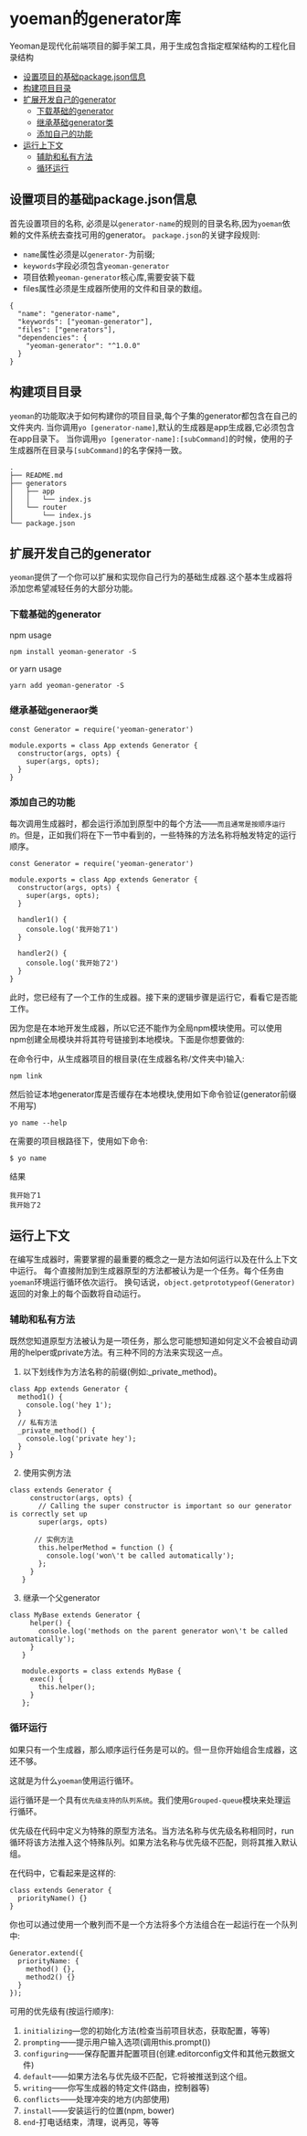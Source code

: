 # yoeman的generator库
Yeoman是现代化前端项目的脚手架工具，用于生成包含指定框架结构的工程化目录结构

- [设置项目的基础package.json信息](#first)
- [构建项目目录](#generator)
- [扩展开发自己的generator](#extending)
  - [下载基础的generator](#install-base-generator)
  - [继承基础generator类](#extend-base-generator)
  - [添加自己的功能](#adding-your-own-functionality)
- [运行上下文](#runingcontext)
  - [辅助和私有方法](#helperandprivate)
  - [循环运行](#runloop)


## <a id="first">设置项目的基础package.json信息</a>
首先设置项目的名称, 必须是以`generator-name`的规则的目录名称,因为`yoeman`依赖的文件系统去查找可用的generator。
`package.json`的关键字段规则:
* `name`属性必须是以`generator-`为前缀;
* `keywords`字段必须包含`yeoman-generator`
* 项目依赖`yeoman-generator`核心库,需要安装下载
* files属性必须是生成器所使用的文件和目录的数组。


```
{
  "name": "generator-name",
  "keywords": ["yeoman-generator"],
  "files": ["generators"],
  "dependencies": {
    "yeoman-generator": "^1.0.0"
  }
}
```

## <a id="generator">构建项目目录</a>
`yeoman`的功能取决于如何构建你的项目目录,每个子集的generator都包含在自己的文件夹内.
当你调用`yo [generator-name]`,默认的生成器是app生成器,它必须包含在app目录下。
当你调用`yo [generator-name]:[subCommand]`的时候，使用的子生成器所在目录与`[subCommand]`的名字保持一致。
```
.
├── README.md
├── generators
│   ├── app
│   │   └── index.js
│   └── router
│       └── index.js
└── package.json

```

## <a id="extending">扩展开发自己的generator</a>
`yeoman`提供了一个你可以扩展和实现你自己行为的基础生成器.这个基本生成器将添加您希望减轻任务的大部分功能。

### <a id="install-base-generator">下载基础的generator</a>
npm usage
```
npm install yeoman-generator -S
```
or
yarn usage
```
yarn add yeoman-generator -S
```

### <a id="extend-base-generator">继承基础generaor类</a>
```
const Generator = require('yeoman-generator')

module.exports = class App extends Generator {
  constructor(args, opts) {
    super(args, opts);
  }
}
```

### <a id="adding-your-own-functionality">添加自己的功能</a>
每次调用生成器时，都会运行添加到原型中的每个方法——`而且通常是按顺序运行的`。但是，正如我们将在下一节中看到的，一些特殊的方法名称将触发特定的运行顺序。
```
const Generator = require('yeoman-generator')

module.exports = class App extends Generator {
  constructor(args, opts) {
    super(args, opts);
  }

  handler1() {
    console.log('我开始了1')
  }

  handler2() {
    console.log('我开始了2')
  }
}
```

此时，您已经有了一个工作的生成器。接下来的逻辑步骤是运行它，看看它是否能工作。

因为您是在本地开发生成器，所以它还不能作为全局npm模块使用。可以使用npm创建全局模块并将其符号链接到本地模块。下面是你想要做的:

在命令行中，从生成器项目的根目录(在生成器名称/文件夹中)输入:
```
npm link
```
然后验证本地generator库是否缓存在本地模块,使用如下命令验证(generator前缀不用写)
```
yo name --help
```

在需要的项目根路径下，使用如下命令:
```
$ yo name
```
结果
```
我开始了1
我开始了2
```


## <a id="runingcontext">运行上下文</a>
在编写生成器时，需要掌握的最重要的概念之一是方法如何运行以及在什么上下文中运行。
每个直接附加到生成器原型的方法都被认为是一个任务。每个任务由`yoeman`环境运行循环依次运行。
换句话说，`object.getprototypeof(Generator)`返回的对象上的每个函数将自动运行。

### <a id="helperandprivate">辅助和私有方法</a>
既然您知道原型方法被认为是一项任务，那么您可能想知道如何定义不会被自动调用的helper或private方法。有三种不同的方法来实现这一点。
1. 以下划线作为方法名称的前缀(例如:_private_method)。
```
class App extends Generator {
  method1() {
    console.log('hey 1');
  }
  // 私有方法
  _private_method() {
    console.log('private hey');
  }
}
```
2. 使用实例方法
```
class extends Generator {
     constructor(args, opts) {
       // Calling the super constructor is important so our generator is correctly set up
       super(args, opts)

      // 实例方法
       this.helperMethod = function () {
         console.log('won\'t be called automatically');
       };
     }
   }
```
3. 继承一个父generator
```
class MyBase extends Generator {
     helper() {
       console.log('methods on the parent generator won\'t be called automatically');
     }
   }

   module.exports = class extends MyBase {
     exec() {
       this.helper();
     }
   };
```

### <a id="runloop">循环运行</a>
如果只有一个生成器，那么顺序运行任务是可以的。但一旦你开始组合生成器，这还不够。

这就是为什么`yoeman`使用运行循环。

运行循环是一个具有`优先级支持的队列系统`。我们使用`Grouped-queue`模块来处理运行循环。

优先级在代码中定义为特殊的原型方法名。当方法名称与优先级名称相同时，run循环将该方法推入这个特殊队列。如果方法名称与优先级不匹配，则将其推入默认组。

在代码中，它看起来是这样的:
```
class extends Generator {
  priorityName() {}
}
```
你也可以通过使用一个散列而不是一个方法将多个方法组合在一起运行在一个队列中:
```
Generator.extend({
  priorityName: {
    method() {},
    method2() {}
  }
});
```
可用的优先级有(按运行顺序):

1. `initializing`—您的初始化方法(检查当前项目状态，获取配置，等等)
2. `prompting`——提示用户输入选项(调用this.prompt())
3. `configuring`——保存配置并配置项目(创建.editorconfig文件和其他元数据文件)
4. `default`——如果方法名与优先级不匹配，它将被推送到这个组。
5. `writing`——你写生成器的特定文件(路由，控制器等)
6. `conflicts`——处理冲突的地方(内部使用)
7. `install`——安装运行的位置(npm, bower)
8. `end`-打电话结束，清理，说再见，等等